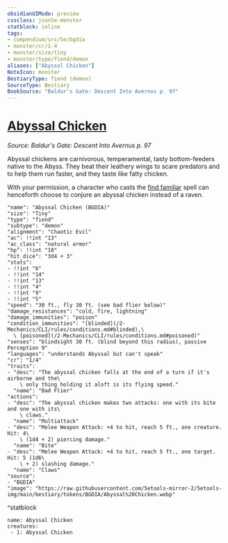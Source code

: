 ```yaml
---
obsidianUIMode: preview
cssclass: json5e-monster
statblock: inline
tags:
- compendium/src/5e/bgdia
- monster/cr/1-4
- monster/size/tiny
- monster/type/fiend/demon
aliases: ["Abyssal Chicken"]
NoteIcon: monster
BestiaryType: fiend (demon)
SourceType: Bestiary
BookSource: "Baldur's Gate: Descent Into Avernus p. 97"
---
```

# [Abyssal Chicken](2-Mechanics/CLI/bestiary/fiend/abyssal-chicken-bgdia.md)
*Source: Baldur's Gate: Descent Into Avernus p. 97*  

Abyssal chickens are carnivorous, temperamental, tasty bottom-feeders native to the Abyss. They beat their leathery wings to scare predators and to help them run faster, and they taste like fatty chicken.

With your permission, a character who casts the [find familiar](/2-Mechanics/CLI/spells/find-familiar.md) spell can henceforth choose to conjure an abyssal chicken instead of a raven.

```statblock
"name": "Abyssal Chicken (BGDIA)"
"size": "Tiny"
"type": "fiend"
"subtype": "demon"
"alignment": "Chaotic Evil"
"ac": !!int "13"
"ac_class": "natural armor"
"hp": !!int "10"
"hit_dice": "3d4 + 3"
"stats":
- !!int "6"
- !!int "14"
- !!int "13"
- !!int "4"
- !!int "9"
- !!int "5"
"speed": "30 ft., fly 30 ft. (see bad flier below)"
"damage_resistances": "cold, fire, lightning"
"damage_immunities": "poison"
"condition_immunities": "[blinded](/2-Mechanics/CLI/rules/conditions.md#blinded),\
  \ [poisoned](/2-Mechanics/CLI/rules/conditions.md#poisoned)"
"senses": "blindsight 30 ft. (blind beyond this radius), passive Perception 9"
"languages": "understands Abyssal but can't speak"
"cr": "1/4"
"traits":
- "desc": "The abyssal chicken falls at the end of a turn if it's airborne and the\
    \ only thing holding it aloft is its flying speed."
  "name": "Bad Flier"
"actions":
- "desc": "The abyssal chicken makes two attacks: one with its bite and one with its\
    \ claws."
  "name": "Multiattack"
- "desc": "Melee Weapon Attack: +4 to hit, reach 5 ft., one creature. Hit: 4\
    \ (1d4 + 2) piercing damage."
  "name": "Bite"
- "desc": "Melee Weapon Attack: +4 to hit, reach 5 ft., one target. Hit: 5 (1d6\
    \ + 2) slashing damage."
  "name": "Claws"
"source":
- "BGDIA"
"image": "https://raw.githubusercontent.com/5etools-mirror-2/5etools-img/main/bestiary/tokens/BGDIA/Abyssal%20Chicken.webp"
```
^statblock

```encounter-table
name: Abyssal Chicken
creatures:
 - 1: Abyssal Chicken
```